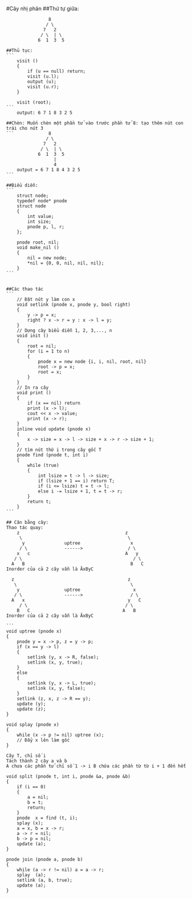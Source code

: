 #Cây nhị phân
	##Thứ tự giữa:

    				8
				   / \
				  7   2
				 / \  | \
				6  1  3  5

	##Thủ tục:
    ```
    	visit ()
		{
			if (u == null) return;
			visit (u.l);
			output (u);
			visit (u.r);
		}

		visit (root);
    ```
		output: 6 7 1 8 3 2 5

	##Chèn: Muốn chèn một phần tử vào trước phần tử 8: tạo thêm nút con trái cho nút 3
	```			    8
				   / \
				  7   2
				 / \  | \
				6  1  3  5
					  |
					  4
		output = 6 7 1 8 4 3 2 5
    ```

	##Biểu diễn:
    ``` 
        struct node;
        typedef node* pnode
        struct node
        {
            int value;
            int size;
            pnode p, l, r;
        };
        
        pnode root, nil;
        void make_nil ()
        {
            nil = new node;
            *nil = {0, 0, nil, nil, nil};
        }
    ```


    ##Các thao tác
    ``` 
        // Đặt nút y làm con x
        void setlink (pnode x, pnode y, bool right)
        {
            y -> p = x;
            right ? x -> r = y : x -> l = y;
        }
        // Dựng cây biểu diễn 1, 2, 3,..., n
        void init ()
        {
            root = nil;
            for (i = 1 to n)
            {
                pnode x = new node {i, i, nil, root, nil}
                root -> p = x;
                root = x;
            }
        }
        // In ra cây
        void print ()
        {
            if (x == nil) return
            print (x -> l);
            cout << x -> value;
            print (x -> r);
        }
        inline void update (pnode x)
        {
            x -> size = x -> l -> size + x -> r -> size + 1;
        }
        // tìm nút thứ i trong cây gốc T
        pnode find (pnode t, int i)
        {
            while (true)
            {
                int lsize = t -> l -> size;
                if (lsize + 1 == i) return T;
                if (i <= lsize) t = t -> l;
                else i -= lsize + 1, t = t -> r;
            }
            return t;
        }
    ```

    ## Cân bằng cây:
    Thao tác quay:
        z                                        z
         \                                        \
          y               uptree                   x
         / \              ------>                 / \
        x   c                                    A   y
       / \                                          / \
      A   B                                        B   C
    Inorder của cả 2 cây vẫn là ÃxByC

      z                                           z
       \                                           \
        y                 uptree                    x
       / \                ------>                  / \
      A   x                                       y   C 
         / \                                     / \
        B   C                                   A   B
    Inorder của cả 2 cây vẫn là ÃxByC

    ```
    void uptree (pnode x)
    {
        pnode y = x -> p, z = y -> p;
        if (x == y -> l)
        {
            setlink (y, x -> R, false);
            setlink (x, y, true);
        }
        else
        {
            setlink (y, x -> L, true);
            setlink (x, y, false);
        }
        setlink (z, x, z -> R == y);
        update (y);
        update (z);
    }

    void splay (pnode x)
    {
        while (x -> p != nil) uptree (x);
        // Đẩy x lên làm gốc
    }

    Cây T, chỉ số i
    Tách thành 2 cây a và b
    A chưa các phần tử chỉ số 1 -> i B chứa các phần từ từ i + 1 đến hết

    void split (pnode t, int i, pnode &a, pnode &b)
    {
        if (i == 0) 
        {
            a = nil;
            b = t;
            return;
        }
        pnode  x = find (t, i);
        splay (x);
        a = x, b = x -> r;
        a -> r = nil;
        b -> p = nil;
        update (a);
    }

    pnode join (pnode a, pnode b)
    {
        while (a -> r != nil) a = a -> r;
        splay  (a);
        setlink (a, b, true);
        update (a);
    }
```